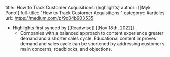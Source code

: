 title:: How to Track Customer Acquisitions: (highlights)
author:: [[Myk Pono]]
full-title:: "How to Track Customer Acquisitions:"
category:: #articles
url:: https://medium.com/p/9d04b903535

- Highlights first synced by [[Readwise]] [[Nov 18th, 2022]]
	- Companies with a balanced approach to content experience greater demand and a shorter sales cycle. Educational content improves demand and sales cycle can be shortened by addressing customer’s main concerns, roadblocks, and objections.